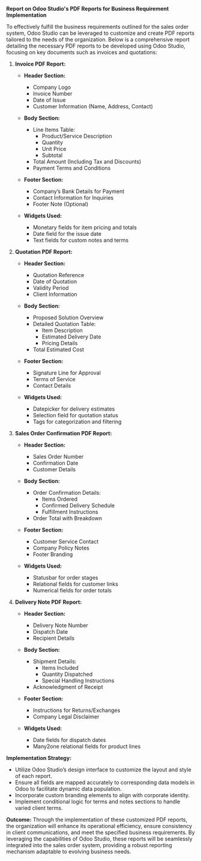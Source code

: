 **Report on Odoo Studio's PDF Reports for Business Requirement Implementation**

To effectively fulfill the business requirements outlined for the sales order system, Odoo Studio can be leveraged to customize and create PDF reports tailored to the needs of the organization. Below is a comprehensive report detailing the necessary PDF reports to be developed using Odoo Studio, focusing on key documents such as invoices and quotations:

1. **Invoice PDF Report:**
   - **Header Section:**
     - Company Logo
     - Invoice Number
     - Date of Issue
     - Customer Information (Name, Address, Contact)
   
   - **Body Section:**
     - Line Items Table:
       - Product/Service Description
       - Quantity
       - Unit Price
       - Subtotal
     - Total Amount (Including Tax and Discounts)
     - Payment Terms and Conditions

   - **Footer Section:**
     - Company’s Bank Details for Payment
     - Contact Information for Inquiries
     - Footer Note (Optional)

   - **Widgets Used:**
     - Monetary fields for item pricing and totals
     - Date field for the issue date
     - Text fields for custom notes and terms

2. **Quotation PDF Report:**
   - **Header Section:**
     - Quotation Reference
     - Date of Quotation
     - Validity Period
     - Client Information

   - **Body Section:**
     - Proposed Solution Overview
     - Detailed Quotation Table:
       - Item Description
       - Estimated Delivery Date
       - Pricing Details
     - Total Estimated Cost

   - **Footer Section:**
     - Signature Line for Approval
     - Terms of Service
     - Contact Details

   - **Widgets Used:**
     - Datepicker for delivery estimates
     - Selection field for quotation status
     - Tags for categorization and filtering

3. **Sales Order Confirmation PDF Report:**
   - **Header Section:**
     - Sales Order Number
     - Confirmation Date
     - Customer Details

   - **Body Section:**
     - Order Confirmation Details:
       - Items Ordered
       - Confirmed Delivery Schedule
       - Fulfillment Instructions
     - Order Total with Breakdown

   - **Footer Section:**
     - Customer Service Contact
     - Company Policy Notes
     - Footer Branding

   - **Widgets Used:**
     - Statusbar for order stages
     - Relational fields for customer links
     - Numerical fields for order totals

4. **Delivery Note PDF Report:**
   - **Header Section:**
     - Delivery Note Number
     - Dispatch Date
     - Recipient Details

   - **Body Section:**
     - Shipment Details:
       - Items Included
       - Quantity Dispatched
       - Special Handling Instructions
     - Acknowledgment of Receipt

   - **Footer Section:**
     - Instructions for Returns/Exchanges
     - Company Legal Disclaimer

   - **Widgets Used:**
     - Date fields for dispatch dates
     - Many2one relational fields for product lines

**Implementation Strategy:**
- Utilize Odoo Studio’s design interface to customize the layout and style of each report.
- Ensure all fields are mapped accurately to corresponding data models in Odoo to facilitate dynamic data population.
- Incorporate custom branding elements to align with corporate identity.
- Implement conditional logic for terms and notes sections to handle varied client terms.

**Outcome:**
Through the implementation of these customized PDF reports, the organization will enhance its operational efficiency, ensure consistency in client communications, and meet the specified business requirements. By leveraging the capabilities of Odoo Studio, these reports will be seamlessly integrated into the sales order system, providing a robust reporting mechanism adaptable to evolving business needs.